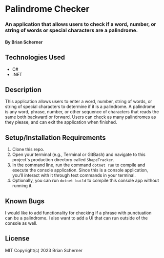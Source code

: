 # Palindrome Checker

### An application that allows users to check if a word, number, or string of words or special characters are a palindrome.

#### By Brian Scherner

## Technologies Used

* C#
* .NET

## Description

This application allows users to enter a word, number, string of words, or string of special characters to determine if it is a palindrome. A palindrome is any word, phrase, number, or other sequence of characters that reads the same both backward or forward. Users can check as many palindromes as they please, and can exit the application when finished.

## Setup/Installation Requirements

1. Clone this repo.
2. Open your terminal (e.g., Terminal or GitBash) and navigate to this project's production directory called `ShapeTracker`.
3. In the command line, run the command `dotnet run` to compile and execute the console application. Since this is a console application, you'll interact with it through text commands in your terminal.
4. Optionally, you can run `dotnet build` to compile this console app without running it.

## Known Bugs

I would like to add functionality for checking if a phrase with punctuation can be a palindrome. I also want to add a UI that can run outside of the console as well.

## License

MIT Copyright(c) 2023 Brian Scherner